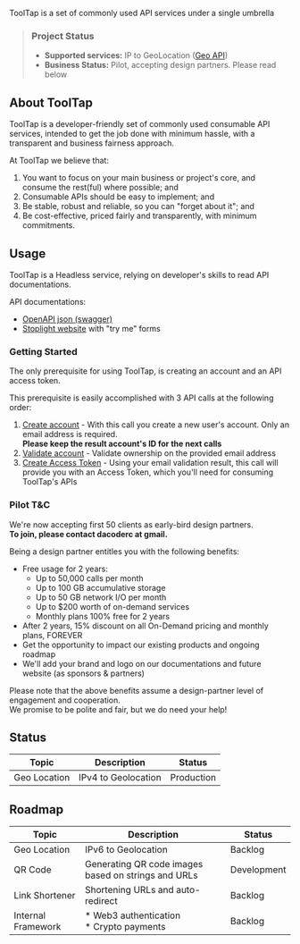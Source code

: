 ToolTap is a set of commonly used API services under a single umbrella

<!-- theme: info -->
> ### Project Status
> * **Supported services:** IP to GeoLocation ([Geo API](./services/geo.md))
> * **Business Status:** Pilot, accepting design partners. Please read below

## About ToolTap

ToolTap is a developer-friendly set of commonly used consumable API services, intended to get the job done with minimum hassle, with a transparent and business fairness approach.

At ToolTap we believe that:
1. You want to focus on your main business or project's core, and consume the rest(ful) where possible; and 
1. Consumable APIs should be  easy to implement; and 
1. Be stable, robust and reliable, so you can "forget about it"; and 
1. Be cost-effective, priced fairly and transparently, with minimum commitments. 

## Usage 
ToolTap is a Headless service, relying on developer's skills to read API documentations.  

API documentations: 
* [OpenAPI json (swagger)](tooltap-api.json)
* [Stoplight website](https://tooltap.stoplight.io/docs/tooltap-api-services) with "try me" forms

### Getting Started

The only prerequisite for using ToolTap, is creating an account and an API access token.

This prerequisite is easily accomplished with 3 API calls at the following order:

1. [Create account](https://tooltap.stoplight.io/docs/tooltap-api-services/f417c3f883960-create-account) - With this call you create a new user's account. Only an email address is required.  
__Please keep the result account's ID for the next calls__
1. [Validate account](https://tooltap.stoplight.io/docs/tooltap-api-services/5cbc716f2e5c9-account-validation) - Validate ownership on the provided email address
1. [Create Access Token](https://tooltap.stoplight.io/docs/tooltap-api-services/2cd1af5cc8f25-validate-access-key) - Using your email validation result, this call will provide you with an Access Token, which you'll need for consuming ToolTap's APIs

### Pilot T&C

We're now accepting first 50 clients as early-bird design partners.  
**To join, please contact dacoderc at gmail.**

Being a design partner entitles you with the following benefits:

* Free usage for 2 years:
  * Up to 50,000 calls per month
  * Up to 100 GB accumulative storage
  * Up to 50 GB network I/O per month
  * Up to $200 worth of on-demand services
  * Monthly plans 100% free for 2 years
* After 2 years, 15% discount on all On-Demand pricing and monthly plans, FOREVER
* Get the opportunity to impact our existing products and ongoing roadmap
* We'll add your brand and logo on our documentations and future website (as sponsors & partners)

Please note that the above benefits assume a design-partner level of engagement and cooperation.  
We promise to be polite and fair, but we do need your help!

## Status

| Topic | Description | Status |
| --- | --- | --- |
| Geo Location | IPv4 to Geolocation | Production 

## Roadmap

| Topic | Description | Status |
| --- | --- | --- |
| Geo Location | IPv6 to Geolocation | Backlog |
| QR Code | Generating QR code images based on strings and URLs | Development |
| Link Shortener | Shortening URLs and auto-redirect | Backlog |
| Internal Framework | * Web3 authentication<br>* Crypto payments | Backlog


